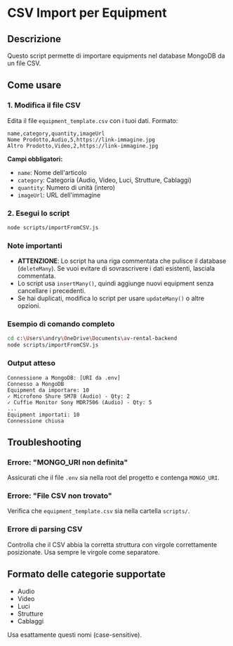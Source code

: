 # CSV Import per Equipment

## Descrizione

Questo script permette di importare equipments nel database MongoDB da un file CSV.

## Come usare

### 1. Modifica il file CSV

Edita il file `equipment_template.csv` con i tuoi dati. Formato:

```
name,category,quantity,imageUrl
Nome Prodotto,Audio,5,https://link-immagine.jpg
Altro Prodotto,Video,2,https://link-immagine.jpg
```

**Campi obbligatori:**
- `name`: Nome dell'articolo
- `category`: Categoria (Audio, Video, Luci, Strutture, Cablaggi)
- `quantity`: Numero di unità (intero)
- `imageUrl`: URL dell'immagine

### 2. Esegui lo script

```bash
node scripts/importFromCSV.js
```

### Note importanti

- **ATTENZIONE**: Lo script ha una riga commentata che pulisce il database (`deleteMany`). Se vuoi evitare di sovrascrivere i dati esistenti, lasciala commentata.
- Lo script usa `insertMany()`, quindi aggiunge nuovi equipment senza cancellare i precedenti.
- Se hai duplicati, modifica lo script per usare `updateMany()` o altre opzioni.

### Esempio di comando completo

```bash
cd c:\Users\andry\OneDrive\Documents\av-rental-backend
node scripts/importFromCSV.js
```

### Output atteso

```
Connessione a MongoDB: [URI da .env]
Connesso a MongoDB
Equipment da importare: 10
✓ Microfono Shure SM7B (Audio) - Qty: 2
✓ Cuffie Monitor Sony MDR7506 (Audio) - Qty: 5
...
Equipment importati: 10
Connessione chiusa
```

## Troubleshooting

### Errore: "MONGO_URI non definita"
Assicurati che il file `.env` sia nella root del progetto e contenga `MONGO_URI`.

### Errore: "File CSV non trovato"
Verifica che `equipment_template.csv` sia nella cartella `scripts/`.

### Errore di parsing CSV
Controlla che il CSV abbia la corretta struttura con virgole correttamente posizionate. Usa sempre le virgole come separatore.

## Formato delle categorie supportate

- Audio
- Video
- Luci
- Strutture
- Cablaggi

Usa esattamente questi nomi (case-sensitive).
